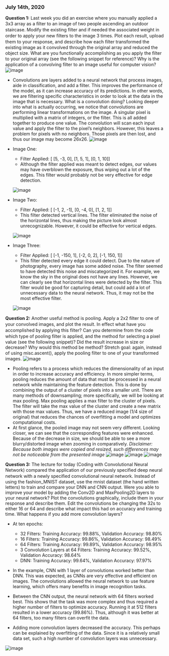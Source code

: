 ### July 14th, 2020 

**Question 1:** Last week you did an exercise where you manually applied a 3x3 array as a ﬁlter to an image of two people ascending an outdoor staircase.  Modify the existing ﬁlter and if needed the associated weight in order to apply your new ﬁlters to the image 3 times.  Plot each result, upload them to your response, and describe how each ﬁlter transformed the existing image as it convolved through the original array and reduced the object size.  What are you functionally accomplishing as you apply the ﬁlter to your original array (see the following snippet for reference)?  Why is the application of a convolving ﬁlter to an image useful for computer vision?  
![image](https://user-images.githubusercontent.com/67920563/87845276-e838b680-c893-11ea-98d7-3947fcfdbde7.png)

  - Convolutions are layers added to a neural network that process images, aide in classification, and add a filter. This improves the performance of the model, as it can increase accuracy of its predictions. In other words, we are filtering specific characteristics in order to look at the data in the image that is necessary. What is a convolution doing? Looking deeper into what is actually occurring, we notice that convolutions are performing linear transformations on the image. A singular pixel is multiplied with a matrix of integers, or the filter. This is all added together to produce one value. The convolution will scan each input value and apply the filter to the pixel’s neighbors. However, this leaves a problem for pixels with no neighbors. Those pixels are then lost, and thus our image may become 26x26.
  ![image](https://user-images.githubusercontent.com/67920563/87845008-f9cc8f00-c890-11ea-9e62-0b15b9c24d64.png)

  - Image One:
    - Filter Applied: [ [5, -3, 0], [1, 5, 1], [0, 1, 10]]
    - Although the filter applied was meant to detect edges, our values may have overblown the exposure, thus wiping out a lot of the edges. This filter would probably not be very effective for edge detection.
    
    ![image](https://user-images.githubusercontent.com/67920563/87845000-e15c7480-c890-11ea-9eec-c8429c4a93fc.png)

   - Image Two:
	   - Filter Applied: [ [-1, 2, -1], [0, -4, 0], [1, 2, 1]]
	   - This filter detected vertical lines. The filter eliminated the noise of the horizontal lines, thus making the picture look almost unrecognizable. However, it could be effective for vertical edges.
	   
	   ![image](https://user-images.githubusercontent.com/67920563/87845023-25e81000-c891-11ea-82ea-68fab5394a6c.png)

  - Image Three:
    - Filter Applied:   [ [-1, -150, 1], [-2, 0, 2], [-1, 150, 1]] 
    - This filter detected every edge it could detect. Due to the nature of photography, every image has some added noise. The filter seemed to have detected this noise and miscategorized it. For example, we know the sky in the original does not have any lines. However, we can clearly see that horizontal lines were detected by the filter. This filter would be good for capturing detail, but could add a lot of unnecessary data to the neural network. Thus, it may not be the most effective filter. 
    
    ![image](https://user-images.githubusercontent.com/67920563/87845065-b0c90a80-c891-11ea-9d2e-20d4d6b9bd9e.png)

**Question 2:** Another useful method is pooling.  Apply a 2x2 ﬁlter to one of your convolved images, and plot the result.  In eﬀect what have you accomplished by applying this ﬁlter?  Can you determine from the code which type of pooling ﬁlter is applied, and the method for selecting a pixel value (see the following snippet)?  Did the result increase in size or decrease?  Why would this method be method?  Stretch goal:  again, instead of using misc.ascent(), apply the pooling ﬁlter to one of your transformed images.
![image](https://user-images.githubusercontent.com/67920563/87845366-8a589e80-c894-11ea-98f1-399dd14ea621.png)

  -	Pooling refers to a process which reduces the dimensionality of an input in order to increase accuracy and efficiency.  In more simpler terms, pooling reduces the amount of data that must be processed in a neural network while maintaining the feature detection. This is done by combining the output of a cluster of pixels into a smaller unit. There are many methods of downsampling; more specifically, we will be looking at max pooling. Max pooling applies a max filter to the cluster of pixels. The filter will take the max value of the cluster and create a new matrix with those max values. Thus, we have a reduced image (1/4 size of original) that reduces the chances of overfitting a model and optimizes computational costs.
  -	At first glance, the pooled image may not seem very different. Looking closer, we can see that the corresponding features were enhanced. Because of the decrease in size, we should be able to see a more blurry/distorted image when zooming in comparatively. *Disclaimer: Because both images were copied and resized, such differences may not be noticeable from the presented image*
![image](https://user-images.githubusercontent.com/67920563/87845297-10c0b080-c894-11ea-925f-6ef634a85f4b.png)
![image](https://user-images.githubusercontent.com/67920563/87845305-259d4400-c894-11ea-8d2b-534171024618.png)
![image](https://user-images.githubusercontent.com/67920563/87845323-3d74c800-c894-11ea-8e6e-10a2d4adaf0c.png)

**Question 3:**  The lecture for today (Coding with Convolutional Neural Network) compared the application of our previously speciﬁed deep neural network with a newly speciﬁed convolutional neural network. Instead of using the fashion_MNIST dataset, use the mnist dataset (the hand written letters) to train and compare your DNN and CNN output. Were you able to improve your model by adding the Conv2D and MaxPooling2D layers to your neural network?  Plot the convolutions graphically, include them in your response and describe them.  Edit the convolutions be changing the 32s to either 16 or 64 and describe what impact this had on accuracy and training time. What happens if you add more convolution layers?

  -	At ten epochs:

    - 32 Filters: Training Accuracy: 99.88%, Validation Accuracy: 98.80%
    - 16 Filters: Training Accuracy: 99.86%, Validation Accuracy: 98.49%
    - 64 Filters: Training Accuracy: 99.89%, Validation Accuracy: 98.95%
    - 3 Convolution Layers at 64 Filters: Training Accuracy: 99.52%, Validation Accuracy: 98.64%
    - DNN: Training Accuracy: 99.64%, Validation Accuracy: 97.97%
- In the example, CNN with 1 layer of convolutions worked better than DNN. This was expected, as CNNs are very effective and efficient on images. The convolutions allowed the neural network to use feature learning, which offers many benefits in image recognition tasks.  
- Between the CNN output, the neural network with 64 filters worked best. This shows that the task was more complex and thus required a higher number of filters to optimize accuracy. Running it at 512 filters resulted in a lower accuracy (99.86%). Thus, although it was better at 64 filters, too many filters can overfit the data.

- Adding more convolution layers decreased the accuracy. This perhaps can be explained by overfitting of the data. Since it is a relatively small data set, such a high number of convolution layers was unnecessary.

![image](https://user-images.githubusercontent.com/67920563/87845167-0baf3180-c893-11ea-8de1-a03df19b8bbc.png)
	

	
